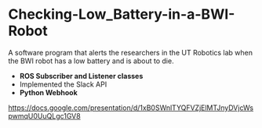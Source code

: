 # Checking-Low_Battery-in-a-BWI-Robot
A software program that alerts the researchers in the UT Robotics lab when the BWI robot has a low battery and is about to die. 
- **ROS Subscriber and Listener classes**
- Implemented the Slack API
- **Python Webhook**

https://docs.google.com/presentation/d/1xB0SWnlTYQFVZjElMTJnyDVjcWspwmqU0UuQLgc1GV8

